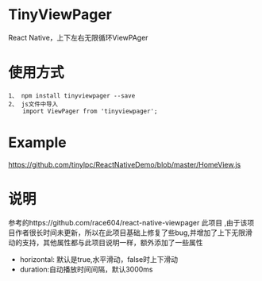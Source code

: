 # TinyViewPager
React Native，上下左右无限循环ViewPAger

# 使用方式
```
1、 npm install tinyviewpager --save
2、 js文件中导入 
    import ViewPager from 'tinyviewpager';
```

# Example
https://github.com/tinylpc/ReactNativeDemo/blob/master/HomeView.js

# 说明

参考的https://github.com/race604/react-native-viewpager 此项目
,由于该项目作者很长时间未更新，所以在此项目基础上修复了些bug,并增加了上下无限滑动的支持，其他属性都与此项目说明一样，额外添加了一些属性

* horizontal: 默认是true,水平滑动，false时上下滑动
* duration:自动播放时间间隔，默认3000ms
